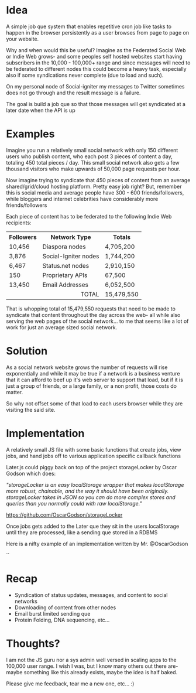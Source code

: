 Idea
====

A simple job que system that enables repetitive cron job like tasks to happen in the browser persistently as a user browses from page to page on your website. 

Why and when would this be useful? Imagine as the Federated Social Web or Indie Web grows- and some peoples self hosted websites start having subscribers in the 10,000 - 100,000+ range and since messages will need to be federated to different nodes this could become a heavy task, especially also if some syndications never complete (due to load and such).

On my personal node of Social-igniter my messages to Twitter sometimes does not go through and the result message is a failure.

The goal is build a job que so that those messages will get syndicated at a later date when the API is up

Examples
========

Imagine you run a relatively small social network with only 150 different users who publish content, who each post 3 pieces of content a day, totaling 450 total pieces / day. This small social network also gets a few thousand visitors who make upwards of 50,000 page requests per hour.

Now imagine trying to syndicate that 450 pieces of content from an average shared/grid/cloud hosting platform. Pretty easy job right? But, remember this is social media and average people have 300 - 600 friends/followers, while bloggers and internet celebrities have considerably more friends/followers

Each piece of content has to be federated to the following Indie Web recipients:

<table>
	<tbody>
		<tr>
			<th>Followers</th>
			<th>Network Type</th>
			<th>Totals</th>
		</tr>
		<tr>
			<td>10,456</td>
			<td>Diaspora nodes</td>
			<td>4,705,200</td>
		</tr>
		<tr>
			<td>3,876</td>
			<td>Social-Igniter nodes</td>
			<td>1,744,200</td>
		</tr>
		<tr>
			<td>6,467</td>
			<td>Status.net nodes</td>
			<td>2,910,150</td>
		</tr>
		<tr>
			<td>150</td>
			<td>Proprietary APIs</td>
			<td>67,500</td>
		</tr>
		<tr>
			<td>13,450</td>
			<td>Email Addresses</td>
			<td>6,052,500</td>
		</tr>
		<tr>
			<td colspan="2" align="right">TOTAL</td>
			<td>15,479,550</td>
		</tr>
	</tbody>
</table>

That is whopping total of 15,479,550 requests that need to be made to syndicate that content throughout the day across the web- all while also serving the web pages of the social network... to me that seems like a lot of work for just an average sized social network.

Solution
========

As a social network website grows the number of requests will rise exponentially and while it may be true if a network is a business venture that it can afford to beef up it's web server to support that load, but if it is just a group of friends, or a large family, or a non profit, those costs do matter.

So why not offset some of that load to each users browser while they are visiting the said site.

Implementation
==============

A relatively small JS file with some basic functions that create jobs, view jobs, and hand jobs off to various application specific callback functions

Later.js could piggy back on top of the project storageLocker by Oscar Godson which does:

*"storageLocker is an easy localStorage wrapper that makes localStorage more robust, chainable, and the way it should have been originally. storageLocker takes in JSON so you can do more complex stores and queries than you normally could with raw localStorage."*

https://github.com/OscarGodson/storageLocker

Once jobs gets added to the Later que they sit in the users localStorage until they are processed, like a sending que stored in a RDBMS

Here is a nifty example of an implementation written by Mr. @OscarGodson

`<script type="text/javascript">
//Var would be set with server side code or something...
var postId = 12;
//Later(name,data,timer,callback)
//@param name is a string that allows to select the cron job
//@param data is an object that allows you to set the _starting_ data
//@param timer is an integer that sets the cron job's interval
//@callback returns the job (a 'Later()' object so you can get the data out...) and do stuff with it

//Example setting a job that looks for new comments, and if so updates the comment count
//in the Later() object and also appends just the new comments to some <div id="post-12">
new Later('updateCommentCount',{ comments:0 },60000,function(job){
  //Save comment count (we set the default in the 2nd param)
  var comments = job.comments;
  //Make the API request
  $.get('/api/comments/'+postId,function(json){
    //If the returned comment count is greater than the cron job's data for comments (job.comments)...
    if(json.comments.length > comments){
      //Update the count of jobs.comments
      comments = json.comments.length;
      //Save only the new comments to a "newComments" var
      var newComments = json.comments.slice(json.comments.length);
      //Finally, loop through all the new comments and append the content to the post-12 div.
      for(x = 0; x < newComments.count; x++){
        $('#post-'+postId).append('<p id="comment-'+newComments[x].id+'">'+newComments[x].content+'</p>');
      }
    }
  });
});

//Example deleting a job...
Later('updateCommentCount').remove();

//Example resetting data (reset the comments to 0)...
Later('updateCommentCount').update({comments:0});

//Example just getting current data.
//This example returns JUST the data for 'comments', but if you wanted to return all
//you could do the 2nd example, or a set of data, the 3nd
Later('updateCommentCount').get('comments');
Later('updateCommentCount').get();
Later('updateCommentCount').get(['comments','lorem','foo']);

//P.S. you could also build Later without the "new Later()" syntax and go more "jQuery" like with:
Later('updateCommentCount',{ comments:0 },60000,function(job){});
</script>`

Recap
=====

* Syndication of status updates, messages, and content to social networks
* Downloading of content from other nodes
* Email burst limited sending que
* Protein Folding, DNA sequencing, etc...

Thoughts? 
=========

I am not the JS guru nor a sys admin well versed in scaling apps to the 100,000 user range. I wish I was, but I know many others out there are- maybe something like this already exists, maybe the idea is half baked. 

Please give me feedback, tear me a new one, etc... :)